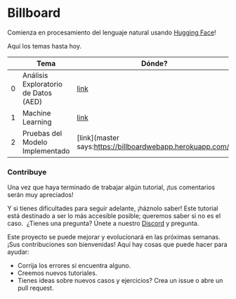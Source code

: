 # Billboard

Comienza en procesamiento del lenguaje natural usando [Hugging Face](https://huggingface.co/)!

Aquí los temas hasta hoy.

|   | Tema                                                  | Dónde?                                                                                                                |
|---|-------------------------------------------------------|-----------------------------------------------------------------------------------------------------------------------|
| 0 | Análisis Exploratorio de Datos (AED)                     | [link](https://colab.research.google.com/drive/1cQgeyKOgcr678eJursOE-BmyHnHCMfSb?usp=sharing)                        |
| 1 | Machine Learning    | [link](https://colab.research.google.com/drive/1K2_JW8j71PMAQ2cQf_v17B73LvEQ9c5S?usp=sharing)      |
| 2 | Pruebas del Modelo Implementado | [link](master says:https://billboardwebapp.herokuapp.com/) |

### Contribuye
Una vez que haya terminado de trabajar algún tutorial, ¡tus comentarios serán muy apreciados!

Y si tienes dificultades para seguir adelante, ¡háznolo saber! Este tutorial está destinado a ser lo más accesible posible; queremos saber si no es el caso.
​
¿Tienes una pregunta? Únete a nuestro [Discord](https://t.co/1n75wi976V?amp=1) y pregunta.

Este proyecto se puede mejorar y evolucionará en las próximas semanas. ¡Sus contribuciones son bienvenidas! Aquí hay cosas que puede hacer para ayudar:
- Corrija los errores si encuentra alguno.
- Creemos nuevos tutoriales.
- Tienes ideas sobre nuevos casos y ejercicios? Crea un issue o abre un pull request.
